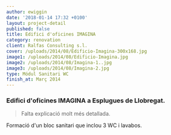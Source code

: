 ```yaml
---
author: ewiggin
date: '2018-01-14 17:32 +0100'
layout: project-detail
published: false
title: Edifici d'oficines IMAGINA
category: renovation
client: Ralfas Consulting s.l.
cover: /uploads/2014/08/Edificio-Imagina-300x168.jpg
image1: /uploads/2014/08/Edificio-Imagina.jpg
image2: /uploads/2014/08/Imagina-1..jpg
image3: /uploads/2014/08/Imagina-2.jpg
type: Módul Sanitari WC
finish_at: Març 2014
---
```

### Edifici d'oficines IMAGINA a Esplugues de Llobregat.

> Falta explicació molt més detallada.

Formació d'un bloc sanitari que inclou 3 WC i lavabos.
